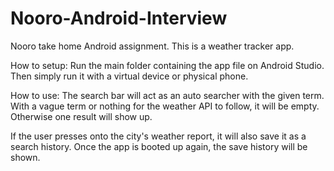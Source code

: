 # Nooro-Android-Interview
Nooro take home Android assignment. This is a weather tracker app.

How to setup:
Run the main folder containing the app file on Android Studio.
Then simply run it with a virtual device or physical phone.

How to use:
The search bar will act as an auto searcher with the given term.
With a vague term or nothing for the weather API to follow, it will be empty.
Otherwise one result will show up.

If the user presses onto the city's weather report, it will also save it as a search history.
Once the app is booted up again, the save history will be shown.

